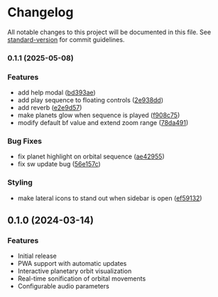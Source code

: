 # Changelog

All notable changes to this project will be documented in this file. See [standard-version](https://github.com/conventional-changelog/standard-version) for commit guidelines.

### 0.1.1 (2025-05-08)


### Features

* add help modal ([bd393ae](https://github.com/steinsleger/musica-universalis/commit/bd393ae18e13d198e3c4b1e3e27b7371632e458e))
* add play sequence to floating controls ([2e938dd](https://github.com/steinsleger/musica-universalis/commit/2e938dd6cfae7104671a418ff540d9f51c50342d))
* add reverb ([e2e9d57](https://github.com/steinsleger/musica-universalis/commit/e2e9d5709a042d00de88a6ad12ba4bf2717b8239))
* make planets glow when sequence is played ([f908c75](https://github.com/steinsleger/musica-universalis/commit/f908c75784a4e1577d593fc2232cdf91dbe72396))
* modify default bf value and extend zoom range ([78da491](https://github.com/steinsleger/musica-universalis/commit/78da491892f2c5c8f2734f45a369e326d00c978c))


### Bug Fixes

* fix planet highlight on orbital sequence ([ae42955](https://github.com/steinsleger/musica-universalis/commit/ae42955716692d77b04161a39e79dfddd0dbf49d))
* fix sw update bug ([56e157c](https://github.com/steinsleger/musica-universalis/commit/56e157c92500746e9afab6cebbca18765558816f))


### Styling

* make lateral icons to stand out when sidebar is open ([ef59132](https://github.com/steinsleger/musica-universalis/commit/ef5913285bbd7f53c5f7e23b9c6a28ff52bc19ae))

## 0.1.0 (2024-03-14)

### Features

* Initial release
* PWA support with automatic updates
* Interactive planetary orbit visualization
* Real-time sonification of orbital movements
* Configurable audio parameters